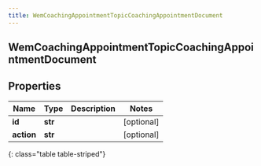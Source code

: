 ```yaml
---
title: WemCoachingAppointmentTopicCoachingAppointmentDocument
---
```

## WemCoachingAppointmentTopicCoachingAppointmentDocument

## Properties

|Name | Type | Description | Notes|
|------------ | ------------- | ------------- | -------------|
| **id** | **str** |  | [optional] |
| **action** | **str** |  | [optional] |
{: class="table table-striped"}


